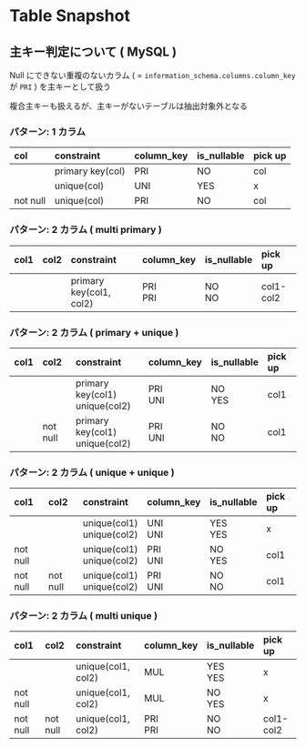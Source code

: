 # Table Snapshot

## 主キー判定について ( MySQL )

Null にできない重複のないカラム ( = `information_schema.columns.column_key` が `PRI` ) を主キーとして扱う

複合主キーも扱えるが、主キーがないテーブルは抽出対象外となる

### パターン: 1 カラム

| col      | constraint       | column_key | is_nullable | pick up |
|:---------|:-----------------|:-----------|:------------|:--------|
|          | primary key(col) | PRI        | NO          | col     |
|          | unique(col)      | UNI        | YES         | x       |
| not null | unique(col)      | PRI        | NO          | col     |

### パターン: 2 カラム ( multi primary )

| col1 | col2 | constraint              | column_key | is_nullable | pick up   |
|:-----|:-----|:------------------------|:-----------|:------------|:----------|
|      |      | primary key(col1, col2) | PRI<br>PRI | NO<br>NO    | col1-col2 |

### パターン: 2 カラム ( primary + unique )

| col1 | col2     | constraint                        | column_key | is_nullable | pick up |
|:-----|:---------|:----------------------------------|:-----------|:------------|:--------|
|      |          | primary key(col1)<br>unique(col2) | PRI<br>UNI | NO<br>YES   | col1    |
|      | not null | primary key(col1)<br>unique(col2) | PRI<br>UNI | NO<br>NO    | col1    |

### パターン: 2 カラム ( unique + unique )

| col1     | col2     | constraint                   | column_key | is_nullable | pick up |
|:---------|:---------|:-----------------------------|:-----------|:------------|:--------|
|          |          | unique(col1)<br>unique(col2) | UNI<br>UNI | YES<br>YES  | x       |
| not null |          | unique(col1)<br>unique(col2) | PRI<br>UNI | NO<br>YES   | col1    |
| not null | not null | unique(col1)<br>unique(col2) | PRI<br>UNI | NO<br>NO    | col1    |

### パターン: 2 カラム ( multi unique )

| col1     | col2     | constraint         | column_key | is_nullable | pick up   |
|:---------|:---------|:-------------------|:-----------|:------------|:----------|
|          |          | unique(col1, col2) | MUL        | YES<br>YES  | x         |
| not null |          | unique(col1, col2) | MUL        | NO<br>YES   | x         |
| not null | not null | unique(col1, col2) | PRI<br>PRI | NO<br>NO    | col1-col2 |
